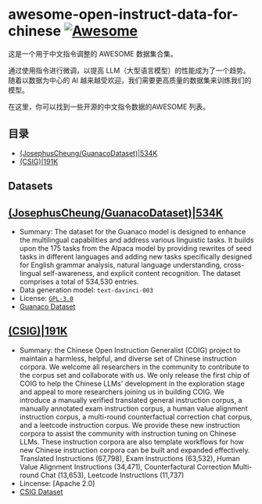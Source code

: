 # awesome-open-instruct-data-for-chinese [![Awesome](https://awesome.re/badge.svg)](https://awesome.re)

这是一个用于中文指令调整的 AWESOME 数据集合集。

通过使用指令进行微调，以提高 LLM（大型语言模型）的性能成为了一个趋势。随着以数据为中心的 AI 越来越受欢迎，我们需要更高质量的数据集来训练我们的模型。

在这里，你可以找到一些开源的中文指令数据的AWESOME 列表。

## 目录
- [(JosephusCheung/GuanacoDataset)|534K](https://huggingface.co/datasets/JosephusCheung/GuanacoDataset)
- [(CSIG)|191K](https://huggingface.co/datasets/BAAI/COIG/tree/main)
## Datasets

 ## [(JosephusCheung/GuanacoDataset)|534K](https://huggingface.co/datasets/JosephusCheung/GuanacoDataset)

 - Summary: The dataset for the Guanaco model is designed to enhance the multilingual capabilities and address various linguistic tasks. It builds upon the 175 tasks from the Alpaca model by providing rewrites of seed tasks in different languages and adding new tasks specifically designed for English grammar analysis, natural language understanding, cross-lingual self-awareness, and explicit content recognition. The dataset comprises a total of 534,530 entries. 
 - Data generation model: `text-davinci-003`
 - License: [`GPL-3.0`](https://www.gnu.org/licenses/gpl-3.0.en.html)
 - [Guanaco Dataset](https://huggingface.co/datasets/JosephusCheung/GuanacoDataset)

## [(CSIG)|191K](https://huggingface.co/datasets/BAAI/COIG/tree/main)

 - Summary:  the Chinese Open Instruction Generalist (COIG) project to maintain a harmless, helpful, and diverse set of Chinese instruction corpora. We welcome all researchers in the community to contribute to the corpus set and collaborate with us. We only release the first chip of COIG to help the Chinese LLMs' development in the exploration stage and appeal to more researchers joining us in building COIG. We introduce a manually verified translated general instruction corpus, a manually annotated exam instruction corpus, a human value alignment instruction corpus, a multi-round counterfactual correction chat corpus, and a leetcode instruction corpus. We provide these new instruction corpora to assist the community with instruction tuning on Chinese LLMs. These instruction corpora are also template workflows for how new Chinese instruction corpora can be built and expanded effectively. Translated Instructions (67,798), Exam Instructions (63,532), Human Value Alignment Instructions (34,471), Counterfactural Correction Multi-round Chat (13,653), Leetcode Instructions (11,737)
 - Lincense: [Apache 2.0]
 - [CSIG Dataset](https://huggingface.co/datasets/BAAI/COIG/tree/main)

